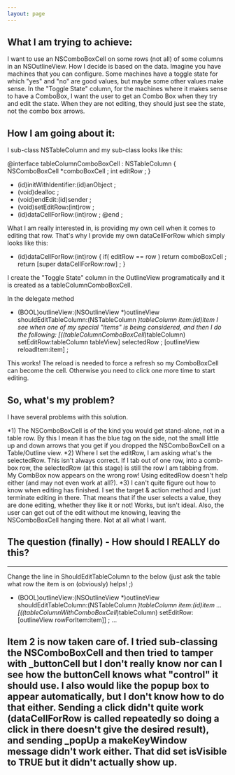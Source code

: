 ```yaml
---
layout: page
---
```




What I am trying to achieve:
----
I want to use an NSComboBoxCell on some rows (not all) of some columns in an NSOutlineView.  How I decide is based on the data.  Imagine you have machines that you can configure.  Some machines have a toggle state for which "yes" and "no" are good values, but maybe some other values make sense.  In the "Toggle State" column, for the machines where it makes sense to have a ComboBox, I want the user to get an Combo Box when they try and edit the state.  When they are not editing, they should just see the state, not the combo box arrows.

How I am going about it:
----
I sub-class NSTableColumn and my sub-class looks like this:
    
@interface tableColumnComboBoxCell : NSTableColumn 
{
	NSComboBoxCell	*comboBoxCell ;
	int				editRow ;
}
- (id)initWithIdentifier:(id)anObject ;
- (void)dealloc ;
- (void)endEdit:(id)sender ;
- (void)setEditRow:(int)row ;
- (id)dataCellForRow:(int)row ;
@end ;


What I am really interested in, is providing my own cell when it comes to editing that row.  That's why I provide my own dataCellForRow which simply looks like this:
    
- (id)dataCellForRow:(int)row
{
	if( editRow == row )
		return comboBoxCell ;
	return [super dataCellForRow:row] ;
}


I create the "Toggle State" column in the OutlineView programatically and it is created as a tableColumnComboBoxCell.

In the delegate method 
    
- (BOOL)outlineView:(NSOutlineView *)outlineView shouldEditTableColumn:(NSTableColumn *)tableColumn item:(id)item
I see when one of my special "items" is being considered, and then I do the following:
	[((tableColumnComboBoxCell*)tableColumn) setEditRow:tableColumn tableView] selectedRow ;
	[outlineView reloadItem:item] ;


This works!  The reload is needed to force a refresh so my ComboBoxCell can become the cell.  Otherwise you need to click one more time to start editing.

So, what's my problem?
----
I have several problems with this solution.

*1) The NSComboBoxCell is of the kind you would get stand-alone, not in a table row.  By this I mean it has the blue tag on the side, not the small little up and down arrows that you get if you dropped the NSComboBoxCell on a Table/Outline view.
*2) Where I set the editRow, I am asking what's the selectedRow.  This isn't always correct.  If I tab out of one row, into a comb-box row, the selectedRow (at this stage) is still the row I am tabbing from.  My CombBox now appears on the wrong row!  Using editedRow doesn't help either (and may not even work at all?).
*3) I can't quite figure out how to know when editing has finished.  I set the target & action method and I just terminate editing in there.  That means that if the user selects a value, they are done editing, whether they like it or not!  Works, but isn't ideal.  Also, the user can get out of the edit without me knowing, leaving the NSComboBoxCell hanging there.  Not at all what I want.


The question (finally) - How should I REALLY do this?
----
----
Change the line in ShouldEditTableColumn to the below (just ask the table what row the item is on (obviously) helps! ;)
    
- (BOOL)outlineView:(NSOutlineView *)outlineView shouldEditTableColumn:(NSTableColumn *)tableColumn item:(id)item
...
	[((tableColumnWithComboBoxCell*)tableColumn) setEditRow:[outlineView rowForItem:item]] ;
...

Item 2 is now taken care of.  I tried sub-classing the NSComboBoxCell and then tried to tamper with _buttonCell but I don't really know nor can I see how the buttonCell knows what "control" it should use.  I also would like the popup box to appear automatically, but I don't know how to do that either.  Sending a click didn't quite work (dataCellForRow is called repeatedly so doing a click in there doesn't give the desired result),  and sending _popUp a makeKeyWindow message didn't work either.  That did set isVisible to TRUE but it didn't actually show up.
----
